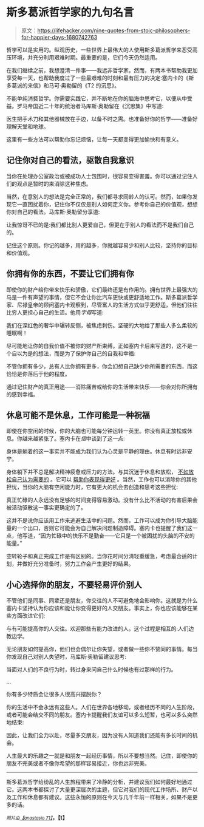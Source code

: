 # 斯多葛派哲学家的九句名言

> 原文：<https://lifehacker.com/nine-quotes-from-stoic-philosophers-for-happier-days-1680742763>

哲学可以是实用的。纵观历史，一些世界上最伟大的人使用斯多葛派哲学来忍受高压环境，并充分利用艰难时期。最重要的是，它们今天仍然适用。



在我们继续之前，我想澄清一件事——我远非哲学家。然而，有两本书帮助我更加享受每一天，也帮助我度过了一些最艰难的时刻和最有压力的决定:塞内卡的《斯多葛派的来信》和马可·奥勒留的《T2 的沉思》。

不能单纯消费哲学。你需要实践它，并不断地在你的脑海中思考它，以便从中受益。罗马帝国近二十年的统治者马库斯·奥勒留在《沉思集》中写道:

医生把手术刀和其他器械放在手边，以备不时之需。也准备好你的哲学——准备好理解天堂和地球。

这里有一些方法可以帮助你忘记烦恼，让每一天都变得更加愉快和有意义。

## 记住你对自己的看法，驱散自我意识

当你在处理办公室政治或被成功人士包围时，很容易变得害羞。你可以通过记住人们的观点是暂时的来消除这种焦虑。

当然，在意别人的想法是完全正常的，我们都寻求同龄人的认可。然而，如果你发现它一直困扰着你，记住你不仅仅是别人如何定义你。参考你自己的价值观，想想你对自己的看法。马库斯·奥勒留分享道:

让我惊讶不已的是:我们都比别人更爱自己，但更在乎别人的看法而不是我们自己的。

记住这个原则。你记的越多，用的越多，你就越容易少和别人比较，坚持你的目标和价值观。

## 你拥有你的东西，不要让它们拥有你

即使你的财产给你带来快乐和骄傲，它们最终还是有作用的。拥有世界上最强大的马是一件有声望的事情，但它不会让你比汽车更快或更舒适地工作。斯多葛派哲学家、尼禄皇帝的顾问塞内卡观察到，尽管富人的生活方式似乎更舒适，但他们往往比穷人更担心自己的生活。他用*字母*写道:

我们在深红色的奢华中辗转反侧，被焦虑刺伤。坚硬的大地给了那些人多么柔软的睡眠啊！

尽可能地让你的自我价值不被你的财产所束缚。正如塞内卡后来写道的，这不是一个自以为是的想法，而是为了保护你自己的自我和幸福:

不管你拥有多少，总有人比你拥有更多，你会幻想自己缺少你所需要的东西，而这恰恰是你落后于他的程度。

通过记住财产的真正用途——消除痛苦或给你的生活带来快乐——你会对你所拥有的感到幸福。

## 休息可能不是休息，工作可能是一种祝福

即使在你空闲的时候，你的大脑也可能每分钟运转一英里。你没有真正放松或休息。你越来越紧张了。塞内卡在*信*中谈到了这一点:

身体是躺着的这一事实并不能成为我们认为心灵是平静的理由。休息有时远非安宁。

身体躺下并不总是解决精神疲惫或压力的方法。与其沉迷于休息和放松， [不如放松自己认为需要的](https://lifehacker.com/to-relieve-stress-relax-less-than-you-want-to-1680025016) 。它可以 [帮助你表现得更好](http://lifehacker.com/bill-murrays-advice-on-relaxing-your-way-to-high-perfor-1657702889) 。当然，工作也可以消除你的其他担忧，当你的大脑有空闲能力时，它有更大的机会去创造和思考这些担忧:

真正忙碌的人永远没有足够的时间变得容易激动。没有什么比不活动的有害后果会被活动驱散这一事实更确定的了。

这并不是说你应该用工作来逃避生活中的问题。然而，工作可以成为你引导大脑能量的一个出口，否则它可能会为自己解决问题制造障碍。塞内卡也提醒了我们这一点，他写道，“因为忙碌中的快乐不是勤奋——它只是一个被困扰的头脑的不安的能量。”

空转轮子和真正完成工作是有区别的。当你花时间分清轻重缓急，考虑最合适的计划，并做好充分准备时，努力工作会产生更好的结果。

## 小心选择你的朋友，不要轻易评价别人

不管他们是同事、同辈还是朋友，你交往的人不可避免地会影响你。这就是为什么塞内卡坚持认为你应该和能让你变得更好的人交朋友。事实上，你也应该能够在某些方面改进它们:

与有可能提高你的人交往。欢迎那些有能力改进的人。这个过程是相互的:人们边教边学。

无论朋友如何提高你，他们也会偶尔让你失望，或者做一些你不赞同的事情。每当你发现自己对别人失望时，马库斯·奥勒留建议思考:

当面对人们的不良行为时，转过身来问自己什么时候也有过那样的行为。

...

你有多少特质会让很多人很高兴摆脱你？

你的生活中不会永远有这些人。人们在世界各地移动，或者经历不同的人生阶段，或者可能会结交不同的朋友。塞内卡提醒我们友谊可以多么短暂，也可以多么突然地结束:

因此，让我们全力以赴，尽量多交朋友，因为没有人知道我们还能有多长时间的机会。

人生最大的乐趣之一就是和朋友一起经历事情，所以不要想当然。记住，即使你的朋友不完美或者不像你希望的那样容易接近，你也远非完美。

* * *

斯多葛派哲学给纷乱的人生旅程带来了冷静的分析，并建议我们如何最好地通过它。这两本书都探讨了大量更深层次的主题，但它对我们的现代工作场所、财产以及工作和休息都有建议。这些永恒的原则在今天与几千年前一样相关，如果不是更多的话。

<small>*照片由*</small>[<small>*【anastasio 71】*</small>](http://www.shutterstock.com/pic.mhtml?id=118040215&src=id)**，【t】**